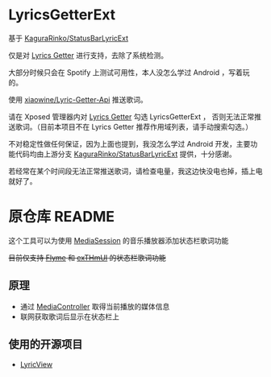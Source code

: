 # LyricsGetterExt

基于 [KaguraRinko/StatusBarLyricExt](https://github.com/KaguraRinko/StatusBarLyricExt)

仅是对 [Lyrics Getter](https://github.com/xiaowine/Lyric-Getter) 进行支持，去除了系统检测。

大部分时候只会在 Spotify 上测试可用性，本人没怎么学过 Android ，写着玩的。

使用 [xiaowine/Lyric-Getter-Api](https://github.com/xiaowine/Lyric-Getter-Api) 推送歌词。

请在 Xposed 管理器内对 [Lyrics Getter](https://github.com/xiaowine/Lyric-Getter) 勾选 LyricsGetterExt ， 否则无法正常推送歌词。（目前本项目不在 Lyrics Getter 推荐作用域列表，请手动搜索勾选。）

不对稳定性做任何保证，因为上面也提到，我没怎么学过 Android 开发，主要功能代码均由上游分支 [KaguraRinko/StatusBarLyricExt](https://github.com/KaguraRinko/StatusBarLyricExt) 提供，十分感谢。

若经常在某个时间段无法正常推送歌词，请检查电量，我这边快没电也掉，插上电就好了。

# 原仓库 README

这个工具可以为使用 [MediaSession](https://developer.android.google.cn/reference/android/media/session/MediaSession) 的音乐播放器添加状态栏歌词功能

~~目前仅支持 [Flyme](https://www.flyme.com/) 和 [exTHmUI](https://www.exthmui.cn/) 的状态栏歌词功能~~

## 原理
- 通过 [MediaController](https://developer.android.google.cn/reference/android/media/session/MediaController) 取得当前播放的媒体信息
- 联网获取歌词后显示在状态栏上

## 使用的开源项目
- [LyricView](https://github.com/markzhai/LyricView)
